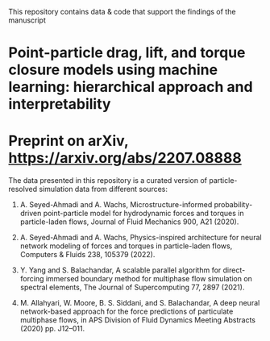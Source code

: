 This repository contains data & code that support the findings of the manuscript
# Point-particle drag, lift, and torque closure models using machine learning: hierarchical approach and interpretability

# Preprint on arXiv, https://arxiv.org/abs/2207.08888

The data presented in this repository is a curated version of particle-resolved simulation data from different sources:

1. A. Seyed-Ahmadi and A. Wachs, Microstructure-informed probability-driven point-particle model for hydrodynamic forces and torques in particle-laden flows, Journal of Fluid Mechanics 900, A21 (2020).

2. A. Seyed-Ahmadi and A. Wachs, Physics-inspired architecture for neural network modeling of forces and torques in particle-laden flows, Computers & Fluids 238, 105379 (2022).

3. Y. Yang and S. Balachandar, A scalable parallel algorithm for direct-forcing immersed boundary method for multiphase flow simulation on spectral elements, The Journal of Supercomputing 77, 2897 (2021).

4. M. Allahyari, W. Moore, B. S. Siddani, and S. Balachandar, A deep neural network-based approach for the force predictions of particulate multiphase flows, in APS Division of Fluid Dynamics Meeting Abstracts (2020) pp. J12–011.
